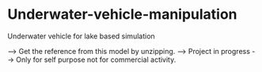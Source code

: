 # Underwater-vehicle-manipulation

Underwater vehicle for lake based simulation

--> Get the reference from this model by unzipping.
--> Project in progress 
--> Only for self purpose not for commercial activity.

